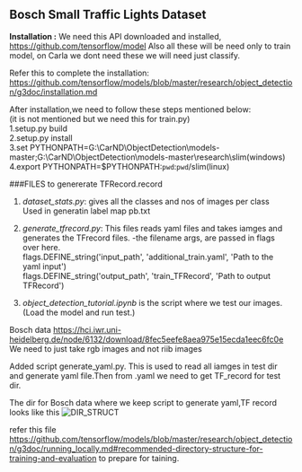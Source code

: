 ## Bosch Small Traffic Lights Dataset  

**Installation :**
We need this API downloaded and installed, https://github.com/tensorflow/model Also all these will be need only to train model, 
on Carla we dont need these we will need just classify.  

Refer this to complete the installation:
https://github.com/tensorflow/models/blob/master/research/object_detection/g3doc/installation.md  


After installation,we need to follow these steps mentioned below:  
(it is not mentioned but we need this for train.py)  
1.setup.py build  
2.setup.py install  
3.set PYTHONPATH=G:\CarND\ObjectDetection\models-master;G:\CarND\ObjectDetection\models-master\research\slim(windows)  
4.export PYTHONPATH=$PYTHONPATH:`pwd`:`pwd`/slim(linux)  

###FILES to genererate TFRecord.record  
1. *dataset_stats.py*: gives all the classes and nos of images per class   
Used in generatin label map pb.txt  

2. *generate_tfrecord.py*: This files reads yaml files and takes iamges and generates the TFrecord files.
     -the filename args, are passed in flags over here.  
         flags.DEFINE_string('input_path', 'additional_train.yaml', 'Path to the yaml input')  
         flags.DEFINE_string('output_path', 'train_TFRecord', 'Path to output TFRecord')  
      

3. *object_detection_tutorial.ipynb* is the script where we test our images.(Load the model and run test.)

Bosch data
https://hci.iwr.uni-heidelberg.de/node/6132/download/8fec5eefe8aea975e15ecda1eec6fc0e
We need to just take rgb  images and not riib images

Added script generate_yaml.py. This is used to read all iamges in test dir and generate yaml file.Then from .yaml we need to get TF_record for test dir.


The dir for Bosch data where we keep script to generate yaml,TF record looks like this
![DIR_STRUCT](/img/img.jpg?raw=true "Optional Title")



refer this file https://github.com/tensorflow/models/blob/master/research/object_detection/g3doc/running_locally.md#recommended-directory-structure-for-training-and-evaluation to prepare for taining.



